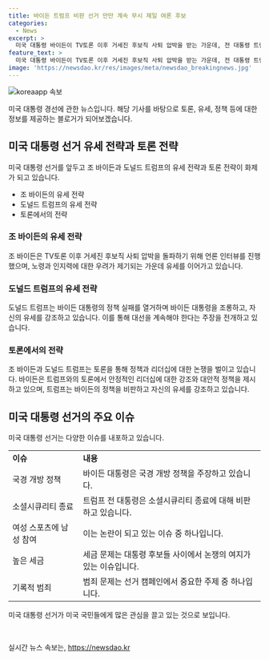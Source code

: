 ```yaml
---
title: 바이든 트럼프 비판 선거 만만 계속 무시 제일 여론 후보
categories:
  - News
excerpt: >
  미국 대통령 바이든이 TV토론 이후 거세진 후보직 사퇴 압박을 받는 가운데, 전 대통령 트럼프가 바이든의 정책을 조롱하며 비판했다. 트럼프는 바이든을 비판하고 선거운동을 더 활기차게 하는 것을 조롱하며, 바이든의 고령 및 인지력 문제를 언급했다. 바이든은 이에 응전하며 트럼프를 이겨내겠다는 강력한 의지를 밝히고 있다. 트럼프는 바이든이 포기할 것이라고 주장하는 등 혼란스러운 발언을 더하고 있다.
feature_text: >
  미국 대통령 바이든이 TV토론 이후 거세진 후보직 사퇴 압박을 받는 가운데, 전 대통령 트럼프가 바이든의 정책을 조롱하며 비판했다. 트럼프는 바이든을 비판하고 선거운동을 더 활기차게 하는 것을 조롱하며, 바이든의 고령 및 인지력 문제를 언급했다. 바이든은 이에 응전하며 트럼프를 이겨내겠다는 강력한 의지를 밝히고 있다. 트럼프는 바이든이 포기할 것이라고 주장하는 등 혼란스러운 발언을 더하고 있다.
image: 'https://newsdao.kr/res/images/meta/newsdao_breakingnews.jpg'
---
```


<p><img src="https://newsdao.kr/res/images/meta/newsdao_breakingnews.jpg" alt="koreaapp 속보" /></p>

<p>미국 대통령 경선에 관한 뉴스입니다. 해당 기사를 바탕으로 토론, 유세, 정책 등에 대한 정보를 제공하는 블로거가 되어보겠습니다.</p>

<h2 data-ke-size="size26">미국 대통령 선거 유세 전략과 토론 전략</h2>

<p>미국 대통령 선거를 앞두고 조 바이든과 도널드 트럼프의 유세 전략과 토론 전략이 화제가 되고 있습니다.</p>

<ul>
  <li>조 바이든의 유세 전략</li>
  <li>도널드 트럼프의 유세 전략</li>
  <li>토론에서의 전략</li>
</ul>

<h3><b>조 바이든의 유세 전략</b></h3>

<p>조 바이든은 TV토론 이후 거세진 후보직 사퇴 압박을 돌파하기 위해 언론 인터뷰를 진행했으며, 노령과 인지력에 대한 우려가 제기되는 가운데 유세를 이어가고 있습니다.</p>

<h3><b>도널드 트럼프의 유세 전략</b></h3>

<p>도널드 트럼프는 바이든 대통령의 정책 실패를 열거하며 바이든 대통령을 조롱하고, 자신의 유세를 강조하고 있습니다. 이를 통해 대선을 계속해야 한다는 주장을 전개하고 있습니다.</p>

<h3><b>토론에서의 전략</b></h3>

<p>조 바이든과 도널드 트럼프는 토론을 통해 정책과 리더십에 대한 논쟁을 벌이고 있습니다. 바이든은 트럼프와의 토론에서 안정적인 리더십에 대한 강조와 대안적 정책을 제시하고 있으며, 트럼프는 바이든의 정책을 비판하고 자신의 유세를 강조하고 있습니다.</p>

<h2 data-ke-size="size26">미국 대통령 선거의 주요 이슈</h2>

<p>미국 대통령 선거는 다양한 이슈를 내포하고 있습니다.</p>

<table>
  <tr>
    <td><b>이슈</b></td>
    <td><b>내용</b></td>
  </tr>
  <tr>
    <td>국경 개방 정책</td>
    <td>바이든 대통령은 국경 개방 정책을 주장하고 있습니다.</td>
  </tr>
  <tr>
    <td>소셜시큐리티 종료</td>
    <td>트럼프 전 대통령은 소셜시큐리티 종료에 대해 비판하고 있습니다.</td>
  </tr>
  <tr>
    <td>여성 스포츠에 남성 참여</td>
    <td>이는 논란이 되고 있는 이슈 중 하나입니다.</td>
  </tr>
  <tr>
    <td>높은 세금</td>
    <td>세금 문제는 대통령 후보들 사이에서 논쟁의 여지가 있는 이슈입니다.</td>
  </tr>
  <tr>
    <td>기록적 범죄</td>
    <td>범죄 문제는 선거 캠페인에서 중요한 주제 중 하나입니다.</td>
  </tr>
</table>

<p>미국 대통령 선거가 미국 국민들에게 많은 관심을 끌고 있는 것으로 보입니다.</p>

<p data-ke-size="size16">&nbsp;</p>
실시간 뉴스 속보는, <a href="https://newsdao.kr" rel="dofollow">https://newsdao.kr</a>


